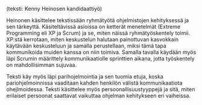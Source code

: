 (teksti: Kenny Heinosen kandidaattiyö)

Heinonen käsittelee tekstissään ryhmätyötä ohjelmistojen kehityksessä ja sen 
tärkeyttä. Käsiteltävissä asioissa on ketterät menetelmät (Extreme Programming eli 
XP ja Scrum) ja se, miten näissä ryhmätyöskentely toimii. XP:stä kerrotaan, miten 
keskustelun halutaan painottuvan kasvokkain käytävään keskusteluun ja samalla 
perustellaan, miksi tämä tapa kommunikoida muiden kanssa on niin toimiva. Samalla 
tavalla käydään myös läpi Scrumin määrittely kommunikaatiolle sprinttien aikana,
jotta työskentely on mahdollisimman sujuvaa.

Teksti käy myös läpi parihojelmointia ja sen tuomia etuja, koska pariohjelmoinnissa 
vaaditaan kahden henkilön välistä kommunikaatiota ohejlmoidessa. Teksti käsittelee 
myös persoonallisuustyyppejä ja sitä, miten erilaiset persoonat saattavat vaikuttaa
ohjelman kehitykseen eri vaiheissa. 
